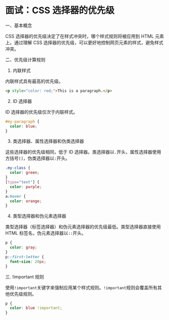 # 面试：CSS 选择器的优先级

一、基本概念

CSS 选择器的优先级决定了在样式冲突时，哪个样式规则将被应用到 HTML 元素上。通过理解 CSS 选择器的优先级，可以更好地控制网页元素的样式，避免样式冲突。

二、优先级计算规则

1. 内联样式

内联样式具有最高的优先级。

```html
<p style="color: red;">This is a paragraph.</p>
```

2. ID 选择器

ID 选择器的优先级仅次于内联样式。

```css
#my-paragraph {
  color: blue;
}
```

3. 类选择器、属性选择器和伪类选择器

这些选择器的优先级相同，低于 ID 选择器。类选择器以`.`开头，属性选择器使用方括号`[]`，伪类选择器以`:`开头。

```css
.my-class {
  color: green;
}
[type="text"] {
  color: purple;
}
a:hover {
  color: orange;
}
```

4. 类型选择器和伪元素选择器

类型选择器（标签选择器）和伪元素选择器的优先级最低。类型选择器直接使用 HTML 标签名，伪元素选择器以`::`开头。

```css
p {
  color: gray;
}
p::first-letter {
  font-size: 20px;
}
```

三. !important 规则

使用`!important`关键字来强制应用某个样式规则。`!important`规则会覆盖所有其他优先级规则。

```css
p {
  color: blue !important;
}
```
